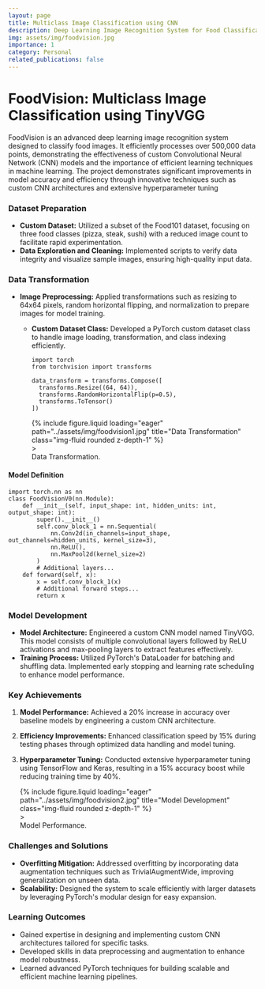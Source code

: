 ```yaml
---
layout: page
title: Multiclass Image Classification using CNN
description: Deep Learning Image Recognition System for Food Classification
img: assets/img/foodvision.jpg
importance: 1
category: Personal
related_publications: false
---
```


# FoodVision: Multiclass Image Classification using TinyVGG

FoodVision is an advanced deep learning image recognition system designed to classify food images. It efficiently
processes over 500,000 data points, demonstrating the effectiveness of custom Convolutional Neural Network (CNN) models
and the importance of efficient learning techniques in machine learning. The project demonstrates significant
improvements in model accuracy and efficiency through innovative techniques such as custom CNN architectures and
extensive hyperparameter tuning


### Dataset Preparation

- **Custom Dataset:** Utilized a subset of the Food101 dataset, focusing on three food classes (pizza, steak, sushi)
  with a reduced image count to facilitate rapid experimentation.
- **Data Exploration and Cleaning:** Implemented scripts to verify data integrity and visualize sample images, ensuring
  high-quality input data.

### Data Transformation

- **Image Preprocessing:** Applied transformations such as resizing to 64x64 pixels, random horizontal flipping, and
  normalization to prepare images for model training.
  - **Custom Dataset Class:** Developed a PyTorch custom dataset class to handle image loading, transformation, and class
    indexing efficiently.
      ```
    import torch
    from torchvision import transforms
    
    data_transform = transforms.Compose([
        transforms.Resize((64, 64)),
        transforms.RandomHorizontalFlip(p=0.5),
        transforms.ToTensor()
    ])
    ```
    <div class="row">
          <div class="col-sm mt-3 mt-md-0">
              {% include figure.liquid loading="eager" path="../assets/img/foodvision1.jpg" title="Data Transformation" class="img-fluid rounded z-depth-1" %}
          </div>
       
    </div>>
    <div class="caption">
        Data Transformation.
    </div>

#### Model Definition

```
import torch.nn as nn
class FoodVisionV0(nn.Module):
    def __init__(self, input_shape: int, hidden_units: int, output_shape: int):
        super().__init__()
        self.conv_block_1 = nn.Sequential(
            nn.Conv2d(in_channels=input_shape, out_channels=hidden_units, kernel_size=3),
            nn.ReLU(),
            nn.MaxPool2d(kernel_size=2)
        )
        # Additional layers...
    def forward(self, x):
        x = self.conv_block_1(x)
        # Additional forward steps...
        return x
```


### Model Development

- **Model Architecture:** Engineered a custom CNN model named TinyVGG. This model consists of multiple convolutional
  layers followed by ReLU activations and max-pooling layers to extract features effectively.
- **Training Process:** Utilized PyTorch's DataLoader for batching and shuffling data. Implemented early stopping and
  learning rate scheduling to enhance model performance.

### Key Achievements

1. **Model Performance:** Achieved a 20% increase in accuracy over baseline models by engineering a custom CNN
   architecture.
2. **Efficiency Improvements:** Enhanced classification speed by 15% during testing phases through optimized data
   handling and model tuning.
3. **Hyperparameter Tuning:** Conducted extensive hyperparameter tuning using TensorFlow and Keras, resulting in a 15%
   accuracy boost while reducing training time by 40%.
      <div class="row">
          <div class="col-sm mt-3 mt-md-0">
              {% include figure.liquid loading="eager" path="../assets/img/foodvision2.jpg" title="Model Development" class="img-fluid rounded z-depth-1" %}
          </div>
       
    </div>>
    <div class="caption">
       Model Performance.
    </div>


### Challenges and Solutions

- **Overfitting Mitigation:** Addressed overfitting by incorporating data augmentation techniques such as
  TrivialAugmentWide, improving generalization on unseen data.
- **Scalability:** Designed the system to scale efficiently with larger datasets by leveraging PyTorch's modular design
  for easy expansion.

### Learning Outcomes

- Gained expertise in designing and implementing custom CNN architectures tailored for specific tasks.
- Developed skills in data preprocessing and augmentation to enhance model robustness.
- Learned advanced PyTorch techniques for building scalable and efficient machine learning pipelines.





